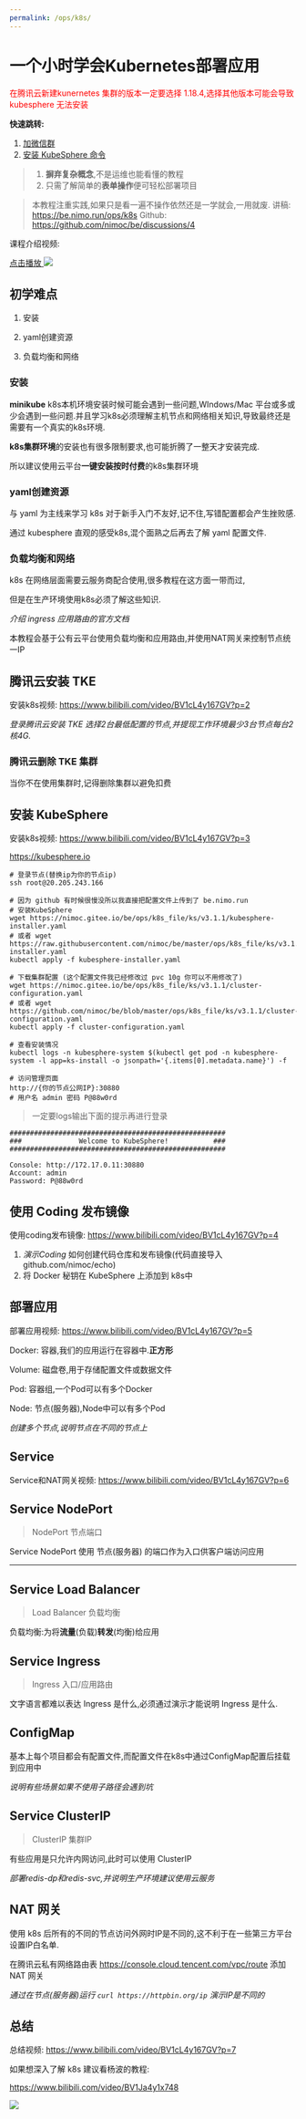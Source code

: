 ```yaml
---
permalink: /ops/k8s/
---
```

# 一个小时学会Kubernetes部署应用

<div style="color:red">在腾讯云新建kunernetes 集群的版本一定要选择 1.18.4,选择其他版本可能会导致 kubesphere 无法安装</div>

**快速跳转:**

1. [加微信群](../media/k8s-wechat.jpg)
2. [安装 KubeSphere 命令](#ks-install)

> 1. **摒弃复杂概念**,不是运维也能看懂的教程
> 2. 只需了解简单的**表单操作**便可轻松部署项目

> 本教程注重实践,如果只是看一遍不操作依然还是一学就会,一用就废.
> 讲稿: https://be.nimo.run/ops/k8s
> Github: https://github.com/nimoc/be/discussions/4

课程介绍视频:

[点击播放 ![](k8s_file/banner.png)](https://www.bilibili.com/video/BV1cL4y167GV)

## 初学难点 <a id="difficulty"></a>

1. 安装

2. yaml创建资源

3. 负载均衡和网络

### 安装 <a id="install"></a>

**minikube** k8s本机环境安装时候可能会遇到一些问题,WIndows/Mac 平台或多或少会遇到一些问题.并且学习k8s必须理解主机节点和网络相关知识,导致最终还是需要有一个真实的k8s环境.

**k8s集群环境**的安装也有很多限制要求,也可能折腾了一整天才安装完成.

所以建议使用云平台**一键安装按时付费**的k8s集群环境

### yaml创建资源<a id="yaml-create"></a>

与 yaml 为主线来学习 k8s 对于新手入门不友好,记不住,写错配置都会产生挫败感.

通过 kubesphere 直观的感受k8s,混个面熟之后再去了解 yaml 配置文件.

### 负载均衡和网络 <a id="lb-net"></a>

k8s 在网络层面需要云服务商配合使用,很多教程在这方面一带而过,

但是在生产环境使用k8s必须了解这些知识.

*介绍 ingress 应用路由的官方文档*

本教程会基于公有云平台使用负载均衡和应用路由,并使用NAT网关来控制节点统一IP

## 腾讯云安装 TKE<a id="tke-install"></a>


安装k8s视频: https://www.bilibili.com/video/BV1cL4y167GV?p=2


*登录腾讯云安装 TKE 选择2台最低配置的节点,并提现工作环境最少3台节点每台2核4G.*

### 腾讯云删除 TKE 集群<a id="tke-remove"></a>

当你不在使用集群时,记得删除集群以避免扣费

## 安装 KubeSphere <a id="ks-install"></a>

安装k8s视频: https://www.bilibili.com/video/BV1cL4y167GV?p=3

https://kubesphere.io

```shell
# 登录节点(替换ip为你的节点ip)
ssh root@20.205.243.166

# 因为 github 有时候很慢没所以我直接把配置文件上传到了 be.nimo.run
# 安装KubeSphere
wget https://nimoc.gitee.io/be/ops/k8s_file/ks/v3.1.1/kubesphere-installer.yaml 
# 或者 wget https://raw.githubusercontent.com/nimoc/be/master/ops/k8s_file/ks/v3.1.1/kubesphere-installer.yaml
kubectl apply -f kubesphere-installer.yaml

# 下载集群配置 (这个配置文件我已经修改过 pvc 10g 你可以不用修改了)
wget https://nimoc.gitee.io/be/ops/k8s_file/ks/v3.1.1/cluster-configuration.yaml
# 或者 wget https://github.com/nimoc/be/blob/master/ops/k8s_file/ks/v3.1.1/cluster-configuration.yaml
kubectl apply -f cluster-configuration.yaml

# 查看安装情况
kubectl logs -n kubesphere-system $(kubectl get pod -n kubesphere-system -l app=ks-install -o jsonpath='{.items[0].metadata.name}') -f

# 访问管理页面
http://{你的节点公网IP}:30880
# 用户名 admin 密码 P@88w0rd
```

> 一定要logs输出下面的提示再进行登录

```shell
#####################################################
###              Welcome to KubeSphere!           ###
#####################################################

Console: http://172.17.0.11:30880
Account: admin
Password: P@88w0rd
```


## 使用 Coding 发布镜像<a id="coding-docker"></a>

使用coding发布镜像: https://www.bilibili.com/video/BV1cL4y167GV?p=4

1. *演示Coding* 如何创建代码仓库和发布镜像(代码直接导入github.com/nimoc/echo)
2. 将 Docker 秘钥在 KubeSphere 上添加到 k8s中



## 部署应用<a id="deploy-app"></a>


部署应用视频: https://www.bilibili.com/video/BV1cL4y167GV?p=5

Docker: 容器,我们的应用运行在容器中.**正方形**

Volume: 磁盘卷,用于存储配置文件或数据文件

Pod: 容器组,一个Pod可以有多个Docker

Node: 节点(服务器),Node中可以有多个Pod

*创建多个节点,说明节点在不同的节点上*

## Service


Service和NAT网关视频: https://www.bilibili.com/video/BV1cL4y167GV?p=6

## Service NodePort<a id="service-nodeport"></a>

>  NodePort 节点端口

Service NodePort 使用 节点(服务器) 的端口作为入口供客户端访问应用

****

## Service Load Balancer<a id="service-lb"></a>

> Load Balancer 负载均衡

负载均衡:为将**流量**(负载)**转发**(均衡)给应用

## Service Ingress<a id="service-ingress"></a>

> Ingress 入口/应用路由

文字语言都难以表达 Ingress 是什么,必须通过演示才能说明 Ingress 是什么.

## ConfigMap<a id="config-map"></a>

基本上每个项目都会有配置文件,而配置文件在k8s中通过ConfigMap配置后挂载到应用中

*说明有些场景如果不使用子路径会遇到坑*

## Service ClusterIP<a id="service-cluster-ip"></a>

> ClusterIP 集群IP

有些应用是只允许内网访问,此时可以使用 ClusterIP

 *部署redis-dp和redis-svc,并说明生产环境建议使用云服务*



## NAT 网关

使用 k8s 后所有的不同的节点访问外网时IP是不同的,这不利于在一些第三方平台设置IP白名单.

在腾讯云私有网络路由表 https://console.cloud.tencent.com/vpc/route 添加 NAT 网关

*通过在节点(服务器)运行 `curl https://httpbin.org/ip` 演示IP是不同的*


## 总结

总结视频: https://www.bilibili.com/video/BV1cL4y167GV?p=7

如果想深入了解 k8s 建议看杨波的教程:

https://www.bilibili.com/video/BV1Ja4y1x748

![](../media/k8s-wechat.jpg)